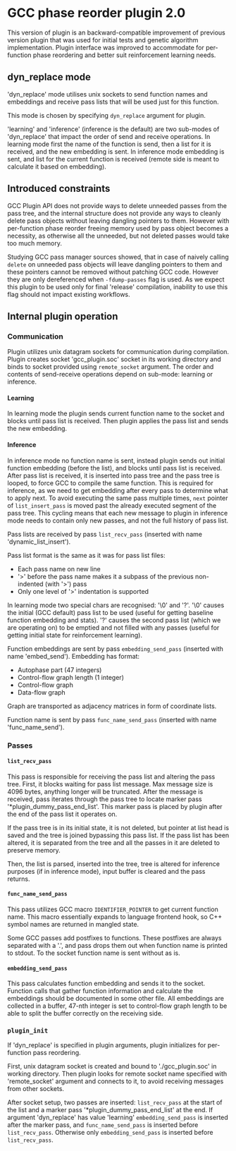 # GCC phase reorder plugin 2.0

This version of plugin is an backward-compatible improvement of previous version plugin that was used for initial tests and genetic algorithm implementation.
Plugin interface was improved to accommodate for per-function phase reordering and better suit reinforcement learning needs.

## dyn\_replace mode

'dyn\_replace' mode utilises unix sockets to send function names and embeddings 
and receive pass lists that will be used just for this function.

This mode is chosen by specifying `dyn_replace` argument for plugin.

'learning' and 'inference' (inference is the default) are two sub-modes of 'dyn\_replace' that impact 
the order of send and receive operations.
In learning mode first the name of the function is send, then a list for it is received, and the new embedding is sent.
In inference mode embedding is sent, and list for the current function is received (remote side is meant to calculate it based on embedding).

## Introduced constraints

GCC Plugin API does not provide ways to delete unneeded passes from the pass tree, and the internal structure does not provide any ways to cleanly delete pass objects
without leaving dangling pointers to them. However with per-function phase reorder freeing memory used by pass object becomes a necessity,
as otherwise all the unneeded, but not deleted passes would take too much memory.

Studying GCC pass manager sources showed, that in case of naively calling `delete` on unneeded pass objects will leave dangling pointers
to them and these pointers cannot be removed without patching GCC code.
However they are only dereferenced when `-fdump-passes` flag is used.
As we expect this plugin to be used only for final 'release' compilation, inability to use this flag should not impact existing workflows.

## Internal plugin operation

### Communication

Plugin utilizes unix datagram sockets for communication during compilation.
Plugin creates socket 'gcc\_plugin.soc' socket in its working directory and binds to socket provided using `remote_socket` argument.
The order and contents of send-receive operations depend on sub-mode: learning or inference.

#### Learning

In learning mode the plugin sends current function name to the socket and blocks until pass list is received. Then plugin applies the pass list and sends the new embedding.

#### Inference

In inference mode no function name is sent, instead plugin sends out initial function embedding (before the list), and blocks until pass list is received.
After pass list is received, it is inserted into pass tree and the pass tree is looped, to force GCC to compile the same function.
This is required for inference, as we need to get embedding after every pass to determine what to apply next.
To avoid executing the same pass multiple times, `next` pointer of `list_insert_pass` is moved past the already executed segment of the pass tree.
This cycling means that each new message to plugin in inference mode needs to contain only new passes, and not the full history of pass list.

Pass lists are received by pass `list_recv_pass` (inserted with name 'dynamic\_list\_insert').

Pass list format is the same as it was for pass list files:
 - Each pass name on new line
 - '>' before the pass name makes it a subpass of the previous non-indented (with '>') pass
 - Only one level of '>' indentation is supported

In learning mode two special chars are recognised: '\0' and '?'.
'\0' causes the initial (GCC default) pass list to be used (useful for getting baseline function embedding and stats).
'?' causes the second pass list (which we are operating on) to be emptied and not filled with any passes (useful for getting initial state for reinforcement learning).

Function embeddings are sent by pass `embedding_send_pass` (inserted with name 'embed\_send').
Embedding has format:
 - Autophase part (47 integers)
 - Control-flow graph length (1 integer)
 - Control-flow graph
 - Data-flow graph
 
Graph are transported as adjacency matrices in form of coordinate lists.

Function name is sent by pass `func_name_send_pass` (inserted with name 'func\_name\_send').

### Passes

#### `list_recv_pass`

This pass is responsible for receiving the pass list and altering the pass tree.
First, it blocks waiting for pass list message.
Max message size is 4096 bytes, anything longer will be truncated.
After the message is received, pass iterates through the pass tree to locate marker pass '\*plugin\_dummy\_pass\_end\_list'.
This marker pass is placed by plugin after the end of the pass list it operates on.

If the pass tree is in its initial state, it is not deleted, but pointer at list head is saved and the tree is joined bypassing this pass list. If the pass list has been altered, it is separated from the tree and all the passes in it are deleted to preserve memory.

Then, the list is parsed, inserted into the tree, tree is altered for inference purposes (if in inference mode), input buffer is cleared and the pass returns.

#### `func_name_send_pass`

This pass utilizes GCC macro `IDENTIFIER_POINTER` to get current function name.
This macro essentially expands to language frontend hook, so C++ symbol names are returned in mangled state.

Some GCC passes add postfixes to functions.
These postfixes are always separated with a '.', and pass drops them out when function name is printed to stdout.
To the socket function name is sent without as is.


#### `embedding_send_pass`

This pass calculates function embedding and sends it to the socket.
Function calls that gather function information and calculate the embeddings should be documented in some other file.
All embeddings are collected in a buffer, 47-nth integer is set to control-flow graph length to be able to split the buffer correctly on the receiving side.

### `plugin_init`

If 'dyn\_replace' is specified in plugin arguments, plugin initializes for per-function pass reordering.

First, unix datagram socket is created and bound to './gcc\_plugin.soc' in working directory. Then plugin looks for remote socket name specified with 'remote\_socket' argument and connects to it, to avoid receiving messages from other sockets.

After socket setup, two passes are inserted: `list_recv_pass` at the start of the list and a marker pass '\*plugin\_dummy\_pass\_end\_list' at the end. 
If argument 'dyn\_replace' has value 'learning' `embedding_send_pass` is inserted after the marker pass, and `func_name_send_pass` is inserted before `list_recv_pass`.
Otherwise only `embedding_send_pass` is inserted before `list_recv_pass`.
